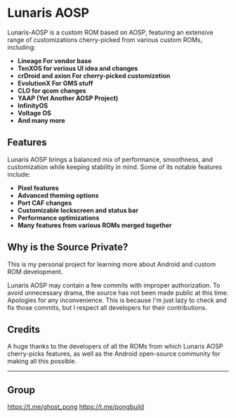 # Lunaris AOSP

Lunaris-AOSP is a custom ROM based on AOSP, featuring an extensive range of customizations cherry-picked from various custom ROMs, including:

- **Lineage For vendor base**
- **TenXOS for verious UI idea and changes**
- **crDroid and axion For cherry-picked customizetion**
- **EvolutionX For GMS stuff**
- **CLO for qcom changes**
- **YAAP (Yet Another AOSP Project)**
- **InfinityOS**
- **Voltage OS**
- **And many more**

## Features

Lunaris AOSP brings a balanced mix of performance, smoothness, and customization while keeping stability in mind. Some of its notable features include:

- **Pixel features**
- **Advanced theming options**
- **Port CAF changes**
- **Customizable lockscreen and status bar**
- **Performance optimizations**
- **Many features from various ROMs merged together**

## Why is the Source Private?

This is my personal project for learning more about Android and custom ROM development.

Lunaris AOSP may contain a few commits with improper authorization. To avoid unnecessary drama, the source has not been made public at this time. Apologies for any inconvenience. This is because I'm just lazy to check and fix those commits, but I respect all developers for their contributions.

## Credits

A huge thanks to the developers of all the ROMs from which Lunaris AOSP cherry-picks features, as well as the Android open-source community for making all this possible.

---

## Group
https://t.me/ghost_pong
https://t.me/pongbuild
